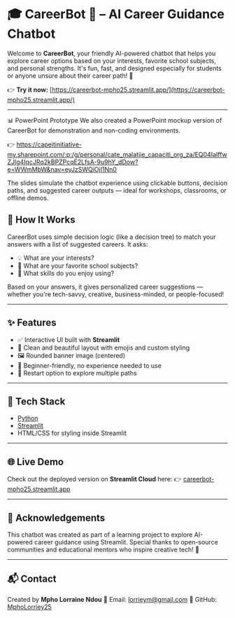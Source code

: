 # 🎓 CareerBot 🤖 – AI Career Guidance Chatbot

Welcome to **CareerBot**, your friendly AI-powered chatbot that helps you explore career options based on your interests, favorite school subjects, and personal strengths. It's fun, fast, and designed especially for students or anyone unsure about their career path! 🚀

👉 **Try it now:** [https://careerbot-mpho25.streamlit.app/](https://careerbot-mpho25.streamlit.app/)

---

📊 PowerPoint Prototype
We also created a PowerPoint mockup version of CareerBot for demonstration and non-coding environments.

👉 https://capeitinitiative-my.sharepoint.com/:p:/g/personal/cate_malatjie_capaciti_org_za/EQ04IaIffwZJlg4IqcJRq2kBPZPcqE2LfsA-9u9hY_dDow?e=WWmMbW&nav=eyJzSWQiOjI1Nn0 

The slides simulate the chatbot experience using clickable buttons, decision paths, and suggested career outputs — ideal for workshops, classrooms, or offline demos.

## 🧠 How It Works

CareerBot uses simple decision logic (like a decision tree) to match your answers with a list of suggested careers. It asks:
- 💡 What are your interests?
- 📘 What are your favorite school subjects?
- 💪 What skills do you enjoy using?

Based on your answers, it gives personalized career suggestions — whether you're tech-savvy, creative, business-minded, or people-focused!

---

## ✨ Features

- ✅ Interactive UI built with **Streamlit**
- 🎨 Clean and beautiful layout with emojis and custom styling
- 🖼️ Rounded banner image (centered)
- 🤝 Beginner-friendly, no experience needed to use
- 🔄 Restart option to explore multiple paths

---

## 🚀 Tech Stack

- [Python](https://www.python.org/)
- [Streamlit](https://streamlit.io/)
- HTML/CSS for styling inside Streamlit

---


## 🌐 Live Demo

Check out the deployed version on **Streamlit Cloud** here:
👉 [careerbot-mpho25.streamlit.app](https://careerbot-mpho25.streamlit.app/)


---

## 🙌 Acknowledgements

This chatbot was created as part of a learning project to explore AI-powered career guidance using Streamlit.
Special thanks to open-source communities and educational mentors who inspire creative tech! 💙

---

## 📬 Contact

Created by **Mpho Lorraine Ndou**
📧 Email: [lorrieym@gmail.com](mailto:lorrieym@gmail.com)
🐙 GitHub: [MphoLorriey25](https://github.com/MphoLorriey25)


